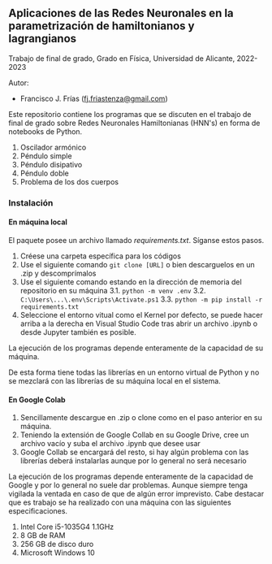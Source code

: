 ## Aplicaciones de las Redes Neuronales en la parametrización de hamiltonianos y lagrangianos

Trabajo de final de grado, Grado en Física, Universidad de Alicante, 2022-2023

Autor:

* Francisco J. Frías ([fj.friastenza@gmail.com]())

Este repositorio contiene los programas que se discuten en el trabajo de final de grado sobre Redes Neuronales Hamiltonianas (HNN's) en forma de notebooks de Python.

1. Oscilador armónico
2. Péndulo simple
3. Péndulo disipativo
4. Péndulo doble
5. Problema de los dos cuerpos

### Instalación

#### En máquina local

El paquete posee un archivo llamado _requirements.txt_. Síganse estos pasos.

1. Créese una carpeta específica para los códigos
2. Use el siguiente comando `git clone [URL]` o bien descarguelos en un .zip y descomprímalos
3. Use el siguiente comando estando en la dirección de memoria del repositorio en su máquina
   3.1. `python -m venv .env`
   3.2. `C:\Users\...\.env\Scripts\Activate.ps1`
   3.3. `python -m pip install -r requirements.txt`
4. Seleccione el entorno vitual como el Kernel por defecto, se puede hacer arriba a la derecha en Visual Studio Code tras abrir un archivo .ipynb o desde Jupyter también es posible.

La ejecución de los programas depende enteramente de la capacidad de su máquina.

De esta forma tiene todas las librerías en un entorno virtual de Python y no se mezclará con las librerías de su máquina local en el sistema.

#### En Google Colab

1. Sencillamente descargue en .zip o clone como en el paso anterior en su máquina.
2. Teniendo la extensión de Google Collab en su Google Drive, cree un archivo vacío y suba el archivo .ipynb que desee usar
3. Google Collab se encargará del resto, si hay algún problema con las librerías deberá instalarlas aunque por lo general no será necesario

La ejecución de los programas depende enteramente de la capacidad de Google y por lo general no suele dar problemas. Aunque siempre tenga vigilada la ventada en caso de que de algún error imprevisto. Cabe destacar que es trabajo se ha realizado con una máquina con las siguientes especificaciones.

1. Intel Core i5-1035G4 1.1GHz
2. 8 GB de RAM
3. 256 GB de disco duro
4. Microsoft Windows 10
